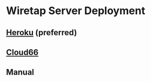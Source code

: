 # Wiretap Server Deployment

## [Heroku](http://heroku.com) (preferred)

## [Cloud66](http://www.cloud66.com)

## Manual
